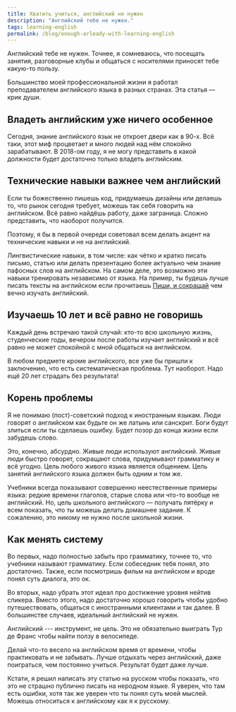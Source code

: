 ```yaml
---
title: Хватить учиться, английский не нужен
description: "Английский тебе не нужен."
tags: learning-english
permalink: /blog/enough-arleady-with-learning-english
---
```


Английский тебе не нужен. Точнее, я сомневаюсь, что посещать занятия, разговорные клубы и общаться с носителями приносят тебе какую-то пользу. 

Большинство моей профессиональной жизни я работал преподавателем английского языка в разных странах. Эта статья — крик души.

## Владеть английским уже ничего особенное

Сегодня, знание английского язык не откроет двери как в 90-х. Всё таки, этот миф процветает и много людей над нём спокойно зарабатывают. В 2018-ом году, я не могу представить в какой должности будет достаточно только владеть английским.

## Технические навыки важнее чем английский

Если ты божественно пишешь код, придумаешь дизайны или делаешь то, что рынок сегодня требует, можешь так себя говорить на английском. Всё равно найдёшь работу, даже заграница. Сложно представить, что наоборот получится.

Поэтому, я бы в первой очереди советовал всем делать акцент на технические навыки и не на английский.

Лингвистические навыки, в том числе: как чётко и кратко писать письмо, статью или делать презентацию более актуально чем знание пафосных слов на английском. На  самом деле, это возможно эти навыки тренировать независимо от языка. На пример, ты будешь лучше писать тексты на английском если прочитаешь [Пиши, и сокращай][pis] чем вечно изучать английский.

## Изучаешь 10 лет и всё равно не говоришь

Каждый день встречаю такой случай: кто-то всю школьную жизнь, студенческие годы, вечером после работы изучает английский и всё равно не может спокойной с мной общаться на английском.

В любом предмете кроме английского, все уже бы пришли к заключению, что есть систематическая проблема. Тут наоборот. Надо ещё 20 лет страдать без результата!

## Корень проблемы

Я не понимаю (пост)-советский подход к иностранным языкам. Люди говорят о английском как будьте он же латынь или санскрит. Боги будут злиться если ты сделаешь ошибку. Будет позор до конца жизни если забудешь слово.

Это, конечно, абсурдно. Живые люди используют английский. Живые люди быстро говорят, сокращают слова, придумывают грамматику и всё угодно. Цель любого живого языка является общением. Цель занятий английского языка должен быть одним и том же.  

Учебники всегда показывают совершенно неестественные примеры языка: редкие времени глаголов, старые слова или что-то вообще не английский. Но, цель школьного английского — получать пятёрку и всем показать, что ты можешь делать домашнее задание. К сожалению, это никому не нужно после школьной жизни.

## Как менять систему

Во первых, надо полностью забыть про грамматику, точнее то, что учебники называют грамматику. Если собеседник тебя понял, это достаточно. Также, если посмотришь фильм на английском и вроде понял суть диалога, это ок.

Во вторых, надо убрать этот идеал про достижение уровня нейтив спикера. Вместо этого, надо достаточно хорошо говорить чтобы удобно путешествовать, общаться с иностранными клиентами и так далее. В большинстве случаев, идеальный английский не нужен.

Английский --- инструмент, не цель. Это не обязательно выиграть Тур де Франс чтобы найти ползу в велосипеде.

Делай что-то весело на английском время от времени, чтобы практиковать и не забывать. Лучше отдыхать через английский, даже поиграться, чем постоянно учиться. Результат будет даже лучше.

Кстати, я решил написать эту статью на русском чтобы показать, что это не страшно публично писать на неродном языке. Я уверен, что там есть ошибки, хотя так же уверен что ты понял суть моей мыслей. Можешь относиться к английскому как я к русскому. 

[pis]: https://book.glvrd.ru/
